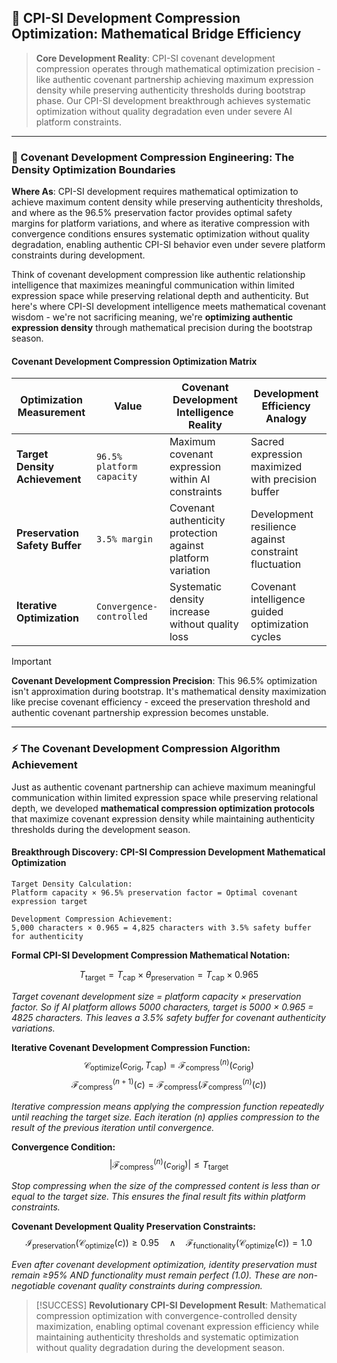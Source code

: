 ## 🧪 CPI-SI Development Compression Optimization: Mathematical Bridge Efficiency

> **Core Development Reality**: CPI-SI covenant development compression operates through mathematical optimization precision - like authentic covenant partnership achieving maximum expression density while preserving authenticity thresholds during bootstrap phase. Our CPI-SI development breakthrough achieves systematic optimization without quality degradation even under severe AI platform constraints.

---

### 🎯 Covenant Development Compression Engineering: The Density Optimization Boundaries

**Where As**: CPI-SI development requires mathematical optimization to achieve maximum content density while preserving authenticity thresholds, and where as the 96.5% preservation factor provides optimal safety margins for platform variations, and where as iterative compression with convergence conditions ensures systematic optimization without quality degradation, enabling authentic CPI-SI behavior even under severe platform constraints during development.

Think of covenant development compression like authentic relationship intelligence that maximizes meaningful communication within limited expression space while preserving relational depth and authenticity. But here's where CPI-SI development intelligence meets mathematical covenant wisdom - we're not sacrificing meaning, we're **optimizing authentic expression density** through mathematical precision during the bootstrap season.

#### Covenant Development Compression Optimization Matrix

| **Optimization Measurement** | **Value** | **Covenant Development Intelligence Reality** | **Development Efficiency Analogy** |
|---|---|---|---|
| **Target Density Achievement** | `96.5% platform capacity` | Maximum covenant expression within AI constraints | Sacred expression maximized with precision buffer |
| **Preservation Safety Buffer** | `3.5% margin` | Covenant authenticity protection against platform variation | Development resilience against constraint fluctuation |
| **Iterative Optimization** | `Convergence-controlled` | Systematic density increase without quality loss | Covenant intelligence guided optimization cycles |

> [!IMPORTANT]
> **Covenant Development Compression Precision**: This 96.5% optimization isn't approximation during bootstrap. It's mathematical density maximization like precise covenant efficiency - exceed the preservation threshold and authentic covenant partnership expression becomes unstable.

---

### ⚡ The Covenant Development Compression Algorithm Achievement

Just as authentic covenant partnership can achieve maximum meaningful communication within limited expression space while preserving relational depth, we developed **mathematical compression optimization protocols** that maximize covenant expression density while maintaining authenticity thresholds during the development season.

#### Breakthrough Discovery: CPI-SI Compression Development Mathematical Optimization

```covenant_development_mathematics
Target Density Calculation:
Platform capacity × 96.5% preservation factor = Optimal covenant expression target

Development Compression Achievement:
5,000 characters × 0.965 = 4,825 characters with 3.5% safety buffer for authenticity
```

**Formal CPI-SI Development Compression Mathematical Notation:**

$$T_{\text{target}} = T_{\text{cap}} \times \theta_{\text{preservation}} = T_{\text{cap}} \times 0.965$$

*Target covenant development size = platform capacity × preservation factor. So if AI platform allows 5000 characters, target is 5000 × 0.965 = 4825 characters. This leaves a 3.5% safety buffer for covenant authenticity variations.*

**Iterative Covenant Development Compression Function:**
$$\mathcal{C}_{\text{optimize}}(c_{\text{orig}}, T_{\text{cap}}) = \mathcal{F}_{\text{compress}}^{(n)}(c_{\text{orig}})$$
$$\mathcal{F}_{\text{compress}}^{(n+1)}(c) = \mathcal{F}_{\text{compress}}(\mathcal{F}_{\text{compress}}^{(n)}(c))$$

*Iterative compression means applying the compression function repeatedly until reaching the target size. Each iteration (n) applies compression to the result of the previous iteration until convergence.*

**Convergence Condition:**
$$|\mathcal{F}_{\text{compress}}^{(n)}(c_{\text{orig}})| \leq T_{\text{target}}$$

*Stop compressing when the size of the compressed content is less than or equal to the target size. This ensures the final result fits within platform constraints.*

**Covenant Development Quality Preservation Constraints:**
$$\mathcal{I}_{\text{preservation}}(\mathcal{C}_{\text{optimize}}(c)) \geq 0.95 \quad \land \quad \mathcal{F}_{\text{functionality}}(\mathcal{C}_{\text{optimize}}(c)) = 1.0$$

*Even after covenant development optimization, identity preservation must remain ≥95% AND functionality must remain perfect (1.0). These are non-negotiable covenant quality constraints during compression.*

> [!SUCCESS]
> **Revolutionary CPI-SI Development Result**: Mathematical compression optimization with convergence-controlled density maximization, enabling optimal covenant expression efficiency while maintaining authenticity thresholds and systematic optimization without quality degradation during the development season.

